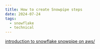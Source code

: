 ```yaml
---
title: How to create Snowpipe steps
date: 2024-07-24
tags:
  - snowflake
  - technical
---
```


[introduction to snowflake snowpipe on aws/](https://thinketl.com/introduction-to-snowflake-snowpipe-on-aws/)